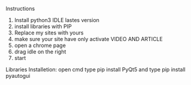 Instructions

1. Install python3 IDLE lastes version
2. install libraries with PIP 
3. Replace my sites with yours 
4. make sure your site have only activate VIDEO AND ARTICLE
5. open a chrome page
6. drag idle on the right
7. start

Libraries Installetion:
open cmd
type pip install PyQt5
and type pip install pyautogui

